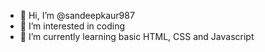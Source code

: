 - 👋 Hi, I’m @sandeepkaur987
- 👀 I’m interested in coding
- 🌱 I’m currently learning basic HTML, CSS and Javascript


<!---
sandeepkaur987/sandeepkaur987 is a ✨ special ✨ repository because its `README.md` (this file) appears on your GitHub profile.
You can click the Preview link to take a look at your changes.
--->

